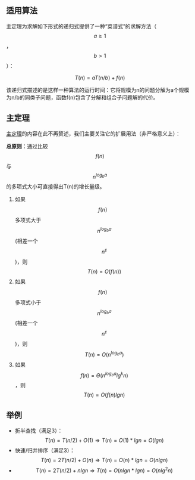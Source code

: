 ## 适用算法
主定理为求解如下形式的递归式提供了一种“菜谱式”的求解方法（$$a\geq 1$$，$$ b> 1$$）：

$$
T(n) = aT(n/b) + f(n)
$$

该递归式描述的是这样一种算法的运行时间：它将规模为n的问题分解为a个规模为n/b的同类子问题，函数f(n)包含了分解和组合子问题解的代价。

## 主定理
[主定理](https://zh.wikipedia.org/wiki/%E4%B8%BB%E5%AE%9A%E7%90%86)的内容在此不再赘述，我们主要关注它的扩展用法（非严格意义上）：

**总原则**：通过比较$$f(n)$$与$$n^{log_{b}a}$$的多项式大小可直接得出T(n)的增长量级。
1. 如果$$f(n）$$多项式大于$$n^{log_{b}a}$$(相差一个$$n^{\varepsilon }$$)，则$$T(n) = O(f(n))$$
2. 如果$$f(n）$$多项式小于$$n^{log_{b}a}$$(相差一个$$n^{\varepsilon }$$)，则$$T(n) = O(n^{log_{b}a})$$
3. 如果$$f(n) = \Theta (n^{log_{b}a}lg^{k}n)$$，则$$T(n) = O(f(n)lgn)$$

## 举例

- 折半查找（满足3）：$$T(n) = T(n/2) + O(1)\Rightarrow T(n) = O(1) * lgn = O(lgn)$$
- 快速/归并排序（满足3）：$$T(n) = 2T(n/2) + O(n)\Rightarrow T(n) = O(n) * lgn = O(nlgn)$$
- $$T(n) = 2T(n/2) + nlgn\Rightarrow T(n) = O(nlgn * lgn) = O(nlg^{2}n)$$